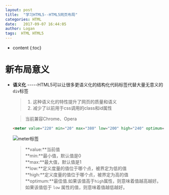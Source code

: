 ```yaml
---
layout: post
title:  "学习HTML5--HTML5网页布局"
categories: HTML
date:   2017-09-07 16:44:05
author: Logan
tags:  HTML HTML5 
---
```


* content
{:toc}

# 新布局意义

- **语义化** -----HTML5可以让很多更语义化的结构化代码标签代替大量无意义的`div`标签
	> 1. 这种语义化的特性提升了网页的质量和语义
	> 2. 减少了以前用于css调用的class和id属性







	>当前兼容Chrome、Opera
	
	```html
	<meter value="220" min="20" max="380" low="200" high="240" optimum="220">sad</meter>
	```

	![meter标签](https://raw.githubusercontent.com/logan70/logan70.github.io/master/images/2017-09-07/meter.jpg "meter标签")

	>**value:**当前值<br />
	>**min:**最小值，默认值是0<br />
	>**max:**最大值，默认值是1<br />
	>**low:**定义度量的值位于哪个点，被界定为低的值<br />
	>**high:**定义度量的值位于哪个点，被界定为高的值<br />
	>**optimum:**最佳值.如果该值高于`high`属性，则意味着值越高越好。如果该值低于 `low` 属性的值，则意味着值越低越好。

